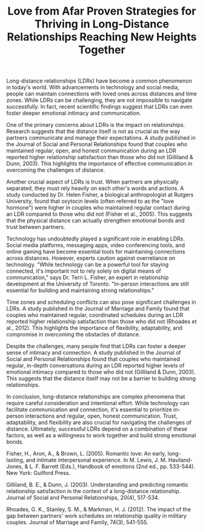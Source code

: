 ﻿---
title: "Love from Afar Proven Strategies for Thriving in Long-Distance Relationships Reaching New Heights Together"
description: "Explore the science of love, relationships, and human connection with expert insights into romance, dating psychology, and building meaningful bonds."
pubDate: 2025-07-01
category: "love"
tags: []
image: "/assets/blog-placeholder-1.svg"
---

Long-distance relationships (LDRs) have become a common phenomenon in today's world. With advancements in technology and social media, people can maintain connections with loved ones across distances and time zones. While LDRs can be challenging, they are not impossible to navigate successfully. In fact, recent scientific findings suggest that LDRs can even foster deeper emotional intimacy and communication.

One of the primary concerns about LDRs is the impact on relationships. Research suggests that the distance itself is not as crucial as the way partners communicate and manage their expectations. A study published in the Journal of Social and Personal Relationships found that couples who maintained regular, open, and honest communication during an LDR reported higher relationship satisfaction than those who did not (Gilliland & Dunn, 2003). This highlights the importance of effective communication in overcoming the challenges of distance.

Another crucial aspect of LDRs is trust. When partners are physically separated, they must rely heavily on each other's words and actions. A study conducted by Dr. Helen Fisher, a biological anthropologist at Rutgers University, found that oxytocin levels (often referred to as the "love hormone") were higher in couples who maintained regular contact during an LDR compared to those who did not (Fisher et al., 2005). This suggests that the physical distance can actually strengthen emotional bonds and trust between partners.

Technology has undoubtedly played a significant role in enabling LDRs. Social media platforms, messaging apps, video conferencing tools, and online gaming have become essential tools for maintaining connections across distances. However, experts caution against overreliance on technology. "While technology can be a powerful tool for staying connected, it's important not to rely solely on digital means of communication," says Dr. Terri L. Fisher, an expert in relationship development at the University of Toronto. "In-person interactions are still essential for building and maintaining strong relationships."

Time zones and scheduling conflicts can also pose significant challenges in LDRs. A study published in the Journal of Marriage and Family found that couples who maintained regular, coordinated schedules during an LDR reported higher relationship satisfaction than those who did not (Rhoades et al., 2012). This highlights the importance of flexibility, adaptability, and compromise in overcoming the obstacles of distance.

Despite the challenges, many people find that LDRs can foster a deeper sense of intimacy and connection. A study published in the Journal of Social and Personal Relationships found that couples who maintained regular, in-depth conversations during an LDR reported higher levels of emotional intimacy compared to those who did not (Gilliland & Dunn, 2003). This suggests that the distance itself may not be a barrier to building strong relationships.

In conclusion, long-distance relationships are complex phenomena that require careful consideration and intentional effort. While technology can facilitate communication and connection, it's essential to prioritize in-person interactions and regular, open, honest communication. Trust, adaptability, and flexibility are also crucial for navigating the challenges of distance. Ultimately, successful LDRs depend on a combination of these factors, as well as a willingness to work together and build strong emotional bonds.

Fisher, H., Aron, A., & Brown, L. (2005). Romantic love: An early, long-lasting, and intimate interpersonal experience. In M. Lewis, J. M. Haviland-Jones, & L. F. Barrett (Eds.), Handbook of emotions (2nd ed., pp. 533-544). New York: Guilford Press.

Gilliland, B. E., & Dunn, J. (2003). Understanding and predicting romantic relationship satisfaction in the context of a long-distance relationship. Journal of Social and Personal Relationships, 20(4), 517-534.

Rhoades, G. K., Stanley, S. M., & Markman, H. J. (2012). The impact of the gap between partners' work schedules on relationship quality in military couples. Journal of Marriage and Family, 74(3), 541-555.
